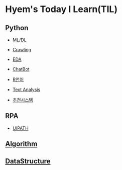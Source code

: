 # Hyem's Today I Learn(TIL)

## Python
* <a href="https://github.com/Haaaam/TIL/tree/master/ML_DL"> ML/DL </a>

* <a href="https://github.com/Haaaam/TIL/tree/master/Crawling"> Crawling </a>

* <a href="https://github.com/Haaaam/TIL/tree/master/EDA"> EDA </a>

* <a href="https://github.com/Haaaam/TIL/tree/master/ChatBot">ChatBot</a>

* <a href="https://github.com/Haaaam/TIL/tree/master/R"> R언어 </a>

* <a href="https://github.com/Haaaam/TIL/tree/master/Text%20Analysis"> Text Analysis </a>

* <a href="https://github.com/Haaaam/TIL/tree/master/%EC%B6%94%EC%B2%9C%EC%8B%9C%EC%8A%A4%ED%85%9C"> 추천시스템 </a>

## RPA
* <a href="https://github.com/Haaaam/TIL/tree/master/RPA/UIPATH">UIPATH</a>

## <a href="https://github.com/Haaaam/TIL/tree/master/Algorithm"> Algorithm </a>


## <a href="https://github.com/Haaaam/TIL/tree/master/Data%20Structure">DataStructure</a>

